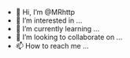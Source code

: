 - 👋 Hi, I’m @MRhttp
- 👀 I’m interested in ...
- 🌱 I’m currently learning ...
- 💞️ I’m looking to collaborate on ...
- 📫 How to reach me ...

<!---
MRhttp/MRhttp is a ✨ special ✨ repository because its `README.md` (this file) appears on your GitHub profile.
You can click the Preview link to take a look at your changes.
--->
